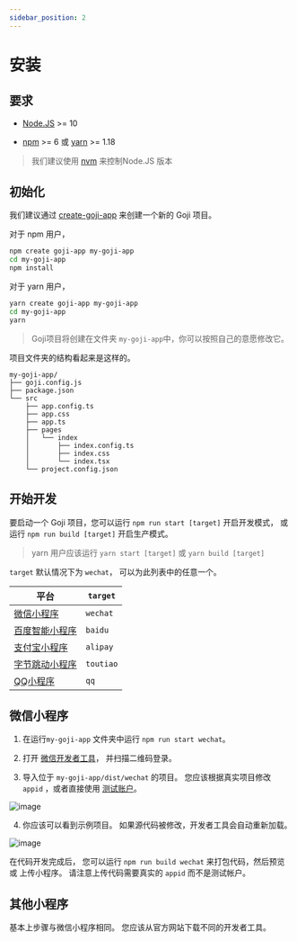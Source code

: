 ```yaml
---
sidebar_position: 2
---
```


# 安装

## 要求

- [Node.JS](https://nodejs.org/) >= 10

- [npm](https://npmjs.com/) >= 6 或 [yarn](https://yarnpkg.com/) >= 1.18

> 我们建议使用 [nvm](https://github.com/nvm-sh/nvm) 来控制Node.JS 版本

## 初始化

我们建议通过 [create-goji-app](https://www.npmjs.com/package/create-goji-app) 来创建一个新的 Goji 项目。

对于 npm 用户，

```bash
npm create goji-app my-goji-app
cd my-goji-app
npm install
```

对于 yarn 用户，

```bash
yarn create goji-app my-goji-app
cd my-goji-app
yarn
```

> Goji项目将创建在文件夹 `my-goji-app`中，你可以按照自己的意愿修改它。

项目文件夹的结构看起来是这样的。

```
my-goji-app/
├── goji.config.js
├── package.json
└── src
    ├── app.config.ts
    ├── app.css
    ├── app.ts
    ├── pages
    │   └── index
    │       ├── index.config.ts
    │       ├── index.css
    │       └── index.tsx
    └── project.config.json
```

## 开始开发

要启动一个 Goji 项目，您可以运行 `npm run start [target]` 开启开发模式， 或运行 `npm run build [target]` 开启生产模式。

> yarn 用户应该运行 `yarn start [target]` 或 `yarn build [target]`

`target` 默认情况下为 `wechat`， 可以为此列表中的任意一个。

| 平台                                                                   | `target`  |
| -------------------------------------------------------------------- | --------- |
| [微信小程序](https://developers.weixin.qq.com/miniprogram/dev/framework/) | `wechat`  |
| [百度智能小程序](https://smartprogram.baidu.com/developer/index.html)       | `baidu`   |
| [支付宝小程序](https://open.alipay.com/channel/miniIndex.htm)              | `alipay`  |
| [字节跳动小程序](https://microapp.bytedance.com/)                           | `toutiao` |
| [QQ小程序](https://q.qq.com/)                                           | `qq`      |

## 微信小程序

1. 在运行`my-goji-app` 文件夹中运行 `npm run start wechat`。

2. 打开 [微信开发者工具](https://developers.weixin.qq.com/miniprogram/dev/devtools/download.html)， 并扫描二维码登录。

3. 导入位于 `my-goji-app/dist/wechat` 的项目。 您应该根据真实项目修改 `appid` ，或者直接使用 [测试账户](https://developers.weixin.qq.com/miniprogram/dev/devtools/sandbox.html)。

![image](https://user-images.githubusercontent.com/1812118/86796292-05ee6a80-c0a1-11ea-9c4c-f302c70f5d17.png)

4. 你应该可以看到示例项目。 如果源代码被修改，开发者工具会自动重新加载。

![image](https://user-images.githubusercontent.com/1812118/86796712-739a9680-c0a1-11ea-95fd-14178361fff6.png)

在代码开发完成后， 您可以运行 `npm run build wechat` 来打包代码，然后预览或 上传小程序。 请注意上传代码需要真实的 `appid` 而不是测试帐户。

## 其他小程序

基本上步骤与微信小程序相同。 您应该从官方网站下载不同的开发者工具。
